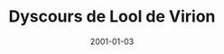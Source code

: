 ---
title: Dyscours de Lool de Virion
authors: [Lool de Virion]
date: 2001-01-03
defectueux: true
---